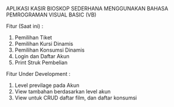APLIKASI KASIR BIOSKOP SEDERHANA MENGGUNAKAN BAHASA PEMROGRAMAN VISUAL BASIC (VB)

Fitur (Saat ini) :
  1. Pemilihan Tiket
  2. Pemilihan Kursi Dinamis
  3. Pemilihan Konsumsi Dinamis
  4. Login dan Daftar Akun
  5. Print Struk Pembelian

Fitur Under Development :
  1. Level previlage pada Akun
  2. View tambahan berdasarkan level akun
  3. View untuk CRUD daftar film, dan daftar konsumsi
